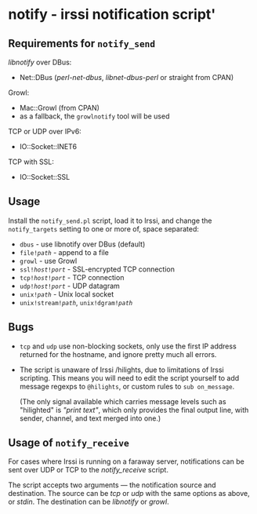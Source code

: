 # notify - irssi notification script'

## Requirements for `notify_send`

*libnotify* over DBus:

  * Net::DBus (*perl-net-dbus*, *libnet-dbus-perl* or straight from CPAN)

Growl:

  * Mac::Growl (from CPAN)
  * as a fallback, the `growlnotify` tool will be used

TCP or UDP over IPv6:

  * IO::Socket::INET6

TCP with SSL:

  * IO::Socket::SSL

## Usage

Install the `notify_send.pl` script, load it to Irssi, and change the `notify_targets` setting to one or more of, space separated:

  * <code>dbus</code> - use libnotify over DBus (default)
  * <code>file!*path*</code> - append to a file
  * <code>growl</code> - use Growl
  * <code>ssl!*host*!*port*</code> - SSL-encrypted TCP connection
  * <code>tcp!*host*!*port*</code> - TCP connection
  * <code>udp!*host*!*port*</code> - UDP datagram
  * <code>unix!*path*</code> - Unix local socket
  * <code>unix!stream!*path*</code>, <code>unix!dgram!*path*</code>

## Bugs

  * `tcp` and `udp` use non-blocking sockets, only use the first IP address returned for the hostname, and ignore pretty much all errors.

  * The script is unaware of Irssi /hilights, due to limitations of Irssi scripting. This means you will need to edit the script yourself to add message regexps to `@hilights`, or custom rules to `sub on_message`.

    (The only signal available which carries message levels such as "hilighted" is *"print text"*, which only provides the final output line, with sender, channel, and text merged into one.)

## Usage of `notify_receive`

For cases where Irssi is running on a faraway server, notifications can be sent over UDP or TCP to the *notify_receive* script.

The script accepts two arguments — the notification source and destination. The source can be *tcp* or *udp* with the same options as above, or *stdin*. The destination can be *libnotify* or *growl*.
